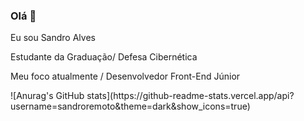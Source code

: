 ### Olá 👋

Eu sou Sandro Alves

Estudante da Graduação/ Defesa Cibernética

Meu foco atualmente / Desenvolvedor Front-End Júnior

<div>
![Anurag's GitHub stats](https://github-readme-stats.vercel.app/api?username=sandroremoto&theme=dark&show_icons=true)
<img heigth="100" ![tokyonight GitHub stats](https://github-readme-stats.vercel.app/api?username=sandroremoto&theme=dark&show_icons=true)  
</div>

###

